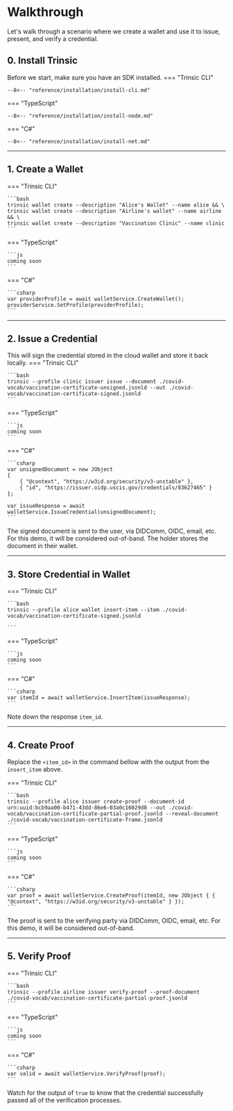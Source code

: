 # Walkthrough

Let's walk through
a scenario where we create a wallet and use it to issue, present, and verify a credential. 


## 0. Install Trinsic
Before we start, make sure you have an SDK installed.
=== "Trinsic CLI"

    --8<-- "reference/installation/install-cli.md"

=== "TypeScript"

    --8<-- "reference/installation/install-node.md"

=== "C#"

    --8<-- "reference/installation/install-net.md"

---

## 1. Create a Wallet

=== "Trinsic CLI"

    ```bash
    trinsic wallet create --description "Alice's Wallet" --name alice && \
    trinsic wallet create --description "Airline's wallet" --name airline && \
    trinsic wallet create --description "Vaccination Clinic" --name clinic
    ```
=== "TypeScript"

    ```js
    coming soon
    ```

=== "C#"

    ```csharp
    var providerProfile = await walletService.CreateWallet(); 
    providerService.SetProfile(providerProfile);
    ```

--- 

## 2. Issue a Credential
This will sign the credential stored in the cloud wallet and store it back locally.
=== "Trinsic CLI"

    ```bash
    trinsic --profile clinic issuer issue --document ./covid-vocab/vaccination-certificate-unsigned.jsonld --out ./covid-vocab/vaccination-certificate-signed.jsonld
    ```
=== "TypeScript"

    ```js
    coming soon
    ```

=== "C#"

    ```csharp
    var unsignedDocument = new JObject
    {
        { "@context", "https://w3id.org/security/v3-unstable" },
        { "id", "https://issuer.oidp.uscis.gov/credentials/83627465" }
    };

    var issueResponse = await walletService.IssueCredential(unsignedDocument);
    ```


The signed document is sent to the user, via DIDComm, OIDC, email, etc. For this demo, it will be considered out-of-band.
The holder stores the document in their wallet.

---

## 3. Store Credential in Wallet
=== "Trinsic CLI"

    ```bash
    trinsic --profile alice wallet insert-item --item ./covid-vocab/vaccination-certificate-signed.jsonld

    ```

=== "TypeScript"

    ```js
    coming soon
    ```

=== "C#"

    ```csharp
    var itemId = await walletService.InsertItem(issueResponse);
    ```

Note down the response `item_id`.

---

## 4. Create Proof

Replace the `<item_id>` in the command bellow with the output from the `insert_item` above.

=== "Trinsic CLI"

    ```bash
    trinsic --profile alice issuer create-proof --document-id urn:uuid:bcb9aa00-b471-43dd-86e6-03a0c16029d8 --out ./covid-vocab/vaccination-certificate-partial-proof.jsonld --reveal-document ./covid-vocab/vaccination-certificate-frame.jsonld
    ```

=== "TypeScript"

    ```js
    coming soon
    ```

=== "C#"

    ```csharp
    var proof = await walletService.CreateProof(itemId, new JObject { { "@context", "https://w3id.org/security/v3-unstable" } });
    ```


The proof is sent to the verifying party via DIDComm, OIDC, email, etc. For this demo, it will be considered out-of-band.

---

## 5. Verify Proof

=== "Trinsic CLI"

    ```bash
    trinsic --profile airline issuer verify-proof --proof-document ./covid-vocab/vaccination-certificate-partial-proof.jsonld
    ```

=== "TypeScript"

    ```js
    coming soon
    ```

=== "C#"

    ```csharp
    var valid = await walletService.VerifyProof(proof);
    ```

Watch for the output of `true` to know that the credential successfully passed all of the verification processes.
